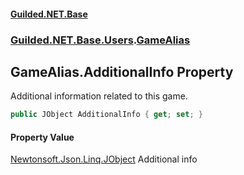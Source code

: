 #### [Guilded.NET.Base](Guilded_NET_Base.md 'Guilded.NET.Base')
### [Guilded.NET.Base.Users](Guilded_NET_Base.md#Guilded_NET_Base_Users 'Guilded.NET.Base.Users').[GameAlias](GameAlias.md 'Guilded.NET.Base.Users.GameAlias')
## GameAlias.AdditionalInfo Property
Additional information related to this game.  
```csharp
public JObject AdditionalInfo { get; set; }
```
#### Property Value
[Newtonsoft.Json.Linq.JObject](https://docs.microsoft.com/en-us/dotnet/api/Newtonsoft.Json.Linq.JObject 'Newtonsoft.Json.Linq.JObject')
Additional info
